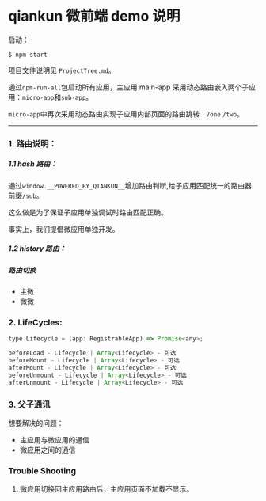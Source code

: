 # qiankun 微前端 demo 说明

启动：
```
$ npm start
```

项目文件说明见 `ProjectTree.md`。

通过`npm-run-all`包启动所有应用，主应用 main-app 采用动态路由嵌入两个子应用：`micro-app`和`sub-app`。

`micro-app`中再次采用动态路由实现子应用内部页面的路由跳转：`/one` `/two`。

---

### 1. 路由说明：



##### 1.1 hash 路由：

通过`window.__POWERED_BY_QIANKUN__`增加路由判断,给子应用匹配统一的路由器前缀`/sub`。

这么做是为了保证子应用单独调试时路由匹配正确。

事实上，我们提倡微应用单独开发。

##### 1.2 history 路由：

##### 路由切换
- 主微
- 微微

### 2. LifeCycles:

```js
type Lifecycle = (app: RegistrableApp) => Promise<any>;

beforeLoad - Lifecycle | Array<Lifecycle> - 可选
beforeMount - Lifecycle | Array<Lifecycle> - 可选
afterMount - Lifecycle | Array<Lifecycle> - 可选
beforeUnmount - Lifecycle | Array<Lifecycle> - 可选
afterUnmount - Lifecycle | Array<Lifecycle> - 可选
```

### 3. 父子通讯

想要解决的问题：
- 主应用与微应用的通信
- 微应用之间的通信


### Trouble Shooting
1. 微应用切换回主应用路由后，主应用页面不加载不显示。